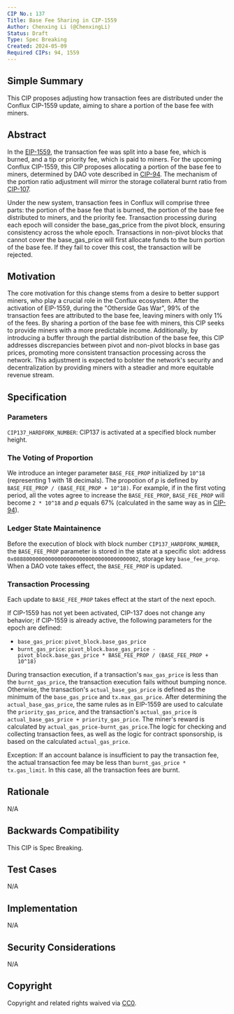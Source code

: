 ```yaml
---
CIP No.: 137
Title: Base Fee Sharing in CIP-1559
Author: Chenxing Li (@ChenxingLi)
Status: Draft
Type: Spec Breaking
Created: 2024-05-09
Required CIPs: 94, 1559
---
```


## Simple Summary
This CIP proposes adjusting how transaction fees are distributed under the Conflux CIP-1559 update, aiming to share a portion of the base fee with miners. 

## Abstract
In the [EIP-1559](https://eips.ethereum.org/EIPS/eip-1559), the transaction fee was split into a base fee, which is burned, and a tip or priority fee, which is paid to miners. For the upcoming Conflux CIP-1559, this CIP proposes allocating a portion of the base fee to miners, determined by DAO vote described in [CIP-94](CIP-94.md). The mechanism of the portion ratio adjustment will mirror the storage collateral burnt ratio from [CIP-107](CIP-107.md). 

Under the new system, transaction fees in Conflux will comprise three parts: the portion of the base fee that is burned, the portion of the base fee distributed to miners, and the priority fee. Transaction processing during each epoch will consider the base_gas_price from the pivot block, ensuring consistency across the whole epoch. Transactions in non-pivot blocks that cannot cover the base_gas_price will first allocate funds to the burn portion of the base fee. If they fail to cover this cost, the transaction will be rejected.

## Motivation
The core motivation for this change stems from a desire to better support miners, who play a crucial role in the Conflux ecosystem. After the activation of EIP-1559, during the "Otherside Gas War", 99% of the transaction fees are attributed to the base fee, leaving miners with only 1% of the fees. By sharing a portion of the base fee with miners, this CIP seeks to provide miners with a more predictable income. Additionally, by introducing a buffer through the partial distribution of the base fee, this CIP addresses discrepancies between pivot and non-pivot blocks in base gas prices, promoting more consistent transaction processing across the network. This adjustment is expected to bolster the network's security and decentralization by providing miners with a steadier and more equitable revenue stream.


## Specification

### Parameters
`CIP137_HARDFORK_NUMBER`: CIP137 is activated at a specified block number height.

### The Voting of Proportion

We introduce an integer parameter `BASE_FEE_PROP` initialized by `10^18` (representing 1 with 18 decimals). The propotion of *p* is defined by `BASE_FEE_PROP / (BASE_FEE_PROP + 10^18)`. For example, if in the first voting period, all the votes agree to increase the `BASE_FEE_PROP`, `BASE_FEE_PROP` will become `2 * 10^18` and *p* equals 67% (calculated in the same way as in [CIP-94](./cip-94.md#specification)).

### Ledger State Maintainence

Before the execution of block with block number `CIP137_HARDFORK_NUMBER`, the `BASE_FEE_PROP` parameter is stored in the state at a specific slot: address `0x0888000000000000000000000000000000000002`, storage key `base_fee_prop`. When a DAO vote takes effect, the `BASE_FEE_PROP` is updated.

### Transaction Processing

Each update to `BASE_FEE_PROP` takes effect at the start of the next epoch.

If CIP-1559 has not yet been activated, CIP-137 does not change any behavior; if CIP-1559 is already active, the following parameters for the epoch are defined:
- `base_gas_price`: `pivot_block.base_gas_price`
- `burnt_gas_price`: `pivot_block.base_gas_price - pivot_block.base_gas_price * BASE_FEE_PROP / (BASE_FEE_PROP + 10^18)`

During transaction execution, if a transaction's `max_gas_price` is less than the `burnt_gas_price`, the transaction execution fails without bumping nonce. Otherwise, the transaction's `actual_base_gas_price` is defined as the minimum of the `base_gas_price` and `tx.max_gas_price`. After determining the `actual_base_gas_price`, the same rules as in EIP-1559 are used to calculate the `priority_gas_price`, and the transaction's `actual_gas_price` is `actual_base_gas_price + priority_gas_price`. The miner's reward is calculated by `actual_gas_price-burnt_gas_price`.The logic for checking and collecting transaction fees, as well as the logic for contract sponsorship, is based on the calculated `actual_gas_price`.

Exception: If an account balance is insufficient to pay the transaction fee, the actual transaction fee may be less than `burnt_gas_price * tx.gas_limit`. In this case, all the transaction fees are burnt.

## Rationale
N/A

## Backwards Compatibility
This CIP is Spec Breaking.

## Test Cases
<!--Test cases for an implementation are mandatory for CIPs that are affecting consensus changes. Other CIPs can choose to include links to test cases if applicable.-->
N/A

## Implementation
<!--The implementations must be completed before any CIP is given status "Final", but it need not be completed before the CIP is accepted. While there is merit to the approach of reaching consensus on the specification and rationale before writing code, the principle of "rough consensus and running code" is still useful when it comes to resolving many discussions of API details.-->
N/A

## Security Considerations
<!--All CIPs must contain a section that discusses the security implications/considerations relevant to the proposed change. Include information that might be important for security discussions, surfaces risks and can be used throughout the life cycle of the proposal. E.g. include security-relevant design decisions, concerns, important discussions, implementation-specific guidance and pitfalls, an outline of threats and risks and how they are being addressed. CIP submissions missing the "Security Considerations" section will be rejected. a CIP cannot proceed to status "Final" without a Security Considerations discussion deemed sufficient by the reviewers.-->
N/A

## Copyright
Copyright and related rights waived via [CC0](https://creativecommons.org/publicdomain/zero/1.0/).
